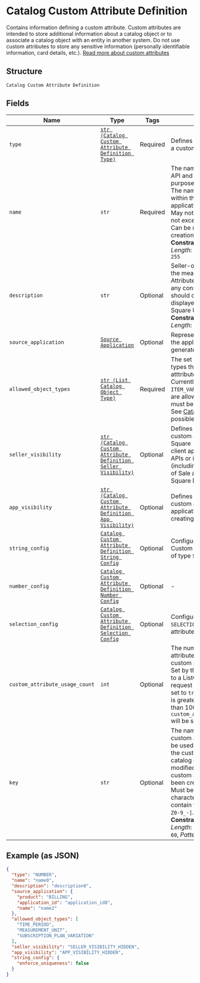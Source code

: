 
# Catalog Custom Attribute Definition

Contains information defining a custom attribute. Custom attributes are
intended to store additional information about a catalog object or to associate a
catalog object with an entity in another system. Do not use custom attributes
to store any sensitive information (personally identifiable information, card details, etc.).
[Read more about custom attributes](https://developer.squareup.com/docs/catalog-api/add-custom-attributes)

## Structure

`Catalog Custom Attribute Definition`

## Fields

| Name | Type | Tags | Description |
|  --- | --- | --- | --- |
| `type` | [`str (Catalog Custom Attribute Definition Type)`](../../doc/models/catalog-custom-attribute-definition-type.md) | Required | Defines the possible types for a custom attribute. |
| `name` | `str` | Required | The name of this definition for API and seller-facing UI purposes.<br>The name must be unique within the (merchant, application) pair. Required.<br>May not be empty and may not exceed 255 characters. Can be modified after creation.<br>**Constraints**: *Minimum Length*: `1`, *Maximum Length*: `255` |
| `description` | `str` | Optional | Seller-oriented description of the meaning of this Custom Attribute,<br>any constraints that the seller should observe, etc. May be displayed as a tooltip in Square UIs.<br>**Constraints**: *Maximum Length*: `255` |
| `source_application` | [`Source Application`](../../doc/models/source-application.md) | Optional | Represents information about the application used to generate a change. |
| `allowed_object_types` | [`str (List Catalog Object Type)`](../../doc/models/catalog-object-type.md) | Required | The set of `CatalogObject` types that this custom atttribute may be applied to.<br>Currently, only `ITEM`, `ITEM_VARIATION`, and `MODIFIER` are allowed. At least one type must be included.<br>See [CatalogObjectType](#type-catalogobjecttype) for possible values |
| `seller_visibility` | [`str (Catalog Custom Attribute Definition Seller Visibility)`](../../doc/models/catalog-custom-attribute-definition-seller-visibility.md) | Optional | Defines the visibility of a custom attribute to sellers in Square<br>client applications, Square APIs or in Square UIs (including Square Point<br>of Sale applications and Square Dashboard). |
| `app_visibility` | [`str (Catalog Custom Attribute Definition App Visibility)`](../../doc/models/catalog-custom-attribute-definition-app-visibility.md) | Optional | Defines the visibility of a custom attribute to applications other than their<br>creating application. |
| `string_config` | [`Catalog Custom Attribute Definition String Config`](../../doc/models/catalog-custom-attribute-definition-string-config.md) | Optional | Configuration associated with Custom Attribute Definitions of type `STRING`. |
| `number_config` | [`Catalog Custom Attribute Definition Number Config`](../../doc/models/catalog-custom-attribute-definition-number-config.md) | Optional | - |
| `selection_config` | [`Catalog Custom Attribute Definition Selection Config`](../../doc/models/catalog-custom-attribute-definition-selection-config.md) | Optional | Configuration associated with `SELECTION`-type custom attribute definitions. |
| `custom_attribute_usage_count` | `int` | Optional | The number of custom attributes that reference this<br>custom attribute definition. Set by the server in response to a ListCatalog<br>request with `include_counts` set to `true`.  If the actual count is greater<br>than 100, `custom_attribute_usage_count` will be set to `100`. |
| `key` | `str` | Optional | The name of the desired custom attribute key that can be used to access<br>the custom attribute value on catalog objects. Cannot be modified after the<br>custom attribute definition has been created.<br>Must be between 1 and 60 characters, and may only contain the characters `[a-zA-Z0-9_-]`.<br>**Constraints**: *Minimum Length*: `1`, *Maximum Length*: `60`, *Pattern*: `^[a-zA-Z0-9_-]*$` |

## Example (as JSON)

```json
{
  "type": "NUMBER",
  "name": "name0",
  "description": "description0",
  "source_application": {
    "product": "BILLING",
    "application_id": "application_id8",
    "name": "name2"
  },
  "allowed_object_types": [
    "TIME_PERIOD",
    "MEASUREMENT_UNIT",
    "SUBSCRIPTION_PLAN_VARIATION"
  ],
  "seller_visibility": "SELLER_VISIBILITY_HIDDEN",
  "app_visibility": "APP_VISIBILITY_HIDDEN",
  "string_config": {
    "enforce_uniqueness": false
  }
}
```

